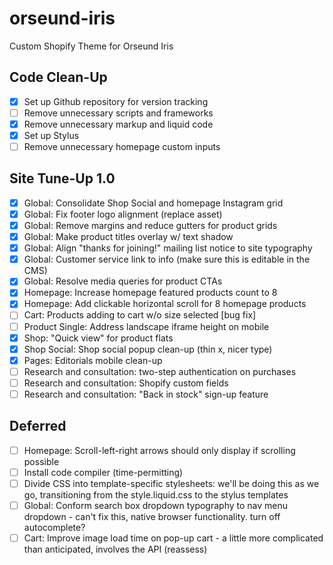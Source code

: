 # orseund-iris
Custom Shopify Theme for Orseund Iris

## Code Clean-Up

- [x] Set up Github repository for version tracking
- [ ] Remove unnecessary scripts and frameworks
- [x] Remove unnecessary markup and liquid code
- [x] Set up Stylus
- [ ] Remove unnecessary homepage custom inputs

## Site Tune-Up 1.0

- [x] Global: Consolidate Shop Social and homepage Instagram grid
- [x] Global: Fix footer logo alignment (replace asset)
- [x] Global: Remove margins and reduce gutters for product grids
- [x] Global: Make product titles overlay w/ text shadow
- [x] Global: Align "thanks for joining!" mailing list notice to site typography
- [x] Global: Customer service link to info (make sure this is editable in the CMS)
- [x] Global: Resolve media queries for product CTAs
- [x] Homepage: Increase homepage featured products count to 8
- [x] Homepage: Add clickable horizontal scroll for 8 homepage products
- [ ] Cart: Products adding to cart w/o size selected [bug fix]
- [ ] Product Single: Address landscape iframe height on mobile
- [x] Shop: "Quick view" for product flats
- [x] Shop Social: Shop social popup clean-up (thin x, nicer type)
- [x] Pages: Editorials mobile clean-up
- [ ] Research and consultation: two-step authentication on purchases
- [ ] Research and consultation: Shopify custom fields
- [ ] Research and consultation: "Back in stock" sign-up feature

## Deferred

- [ ] Homepage: Scroll-left-right arrows should only display if scrolling possible 
- [ ] Install code compiler (time-permitting)
- [ ] Divide CSS into template-specific stylesheets: we'll be doing this as we go, transitioning from the style.liquid.css to the stylus templates
- [ ] Global: Conform search box dropdown typography to nav menu dropdown - can't fix this, native browser functionality. turn off autocomplete?
- [ ] Cart: Improve image load time on pop-up cart - a little more complicated than anticipated, involves the API (reassess)